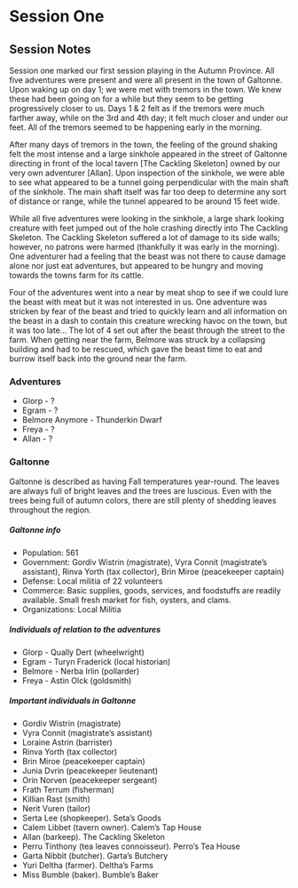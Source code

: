 # Session One

## Session Notes
Session one marked our first session playing in the Autumn Province. All five adventures were present and were all present in the town of Galtonne. Upon waking up on day 1; we were met with tremors in the town. We knew these had been going on for a while but they seem to be getting progressively closer to us. Days 1 & 2 felt as if the tremors were much farther away, while on the 3rd and 4th day; it felt much closer and under our feet. All of the tremors seemed to be happening early in the morning. 

After many days of tremors in the town, the feeling of the ground shaking felt the most intense and a large sinkhole appeared in the street of Galtonne directing in front of the local tavern [The Cackling Skeleton] owned by our very own adventurer [Allan]. Upon inspection of the sinkhole, we were able to see what appeared to be a tunnel going perpendicular with the  main shaft of the sinkhole. The main shaft itself was far too deep to determine any sort of distance or range, while the tunnel appeared to be around 15 feet wide. 

While all five adventures were looking in the sinkhole, a large shark looking creature with feet jumped out of the hole crashing directly into The Cackling Skeleton. The Cackling Skeleton suffered a lot of damage to its side walls; however, no patrons were harmed (thankfully it was early in the morning). One adventurer had a feeling that the beast was not there to cause damage alone nor just eat adventures, but appeared to be hungry and moving towards the towns farm for its cattle. 

Four of the adventures went into a near by meat shop to see if we could lure the beast with meat but it was not interested in us. One adventure was stricken by fear of the beast and tried to quickly learn and all information on the beast in a dash to contain this creature wrecking havoc on the town, but it was too late… The lot of 4 set out after the beast through the street to the farm. When getting near the farm, Belmore was struck by a collapsing building and had to be rescued, which gave the beast time to eat and burrow itself back into the ground near the farm. 


### Adventures

- Glorp - ?
- Egram - ?
- Belmore Anymore - Thunderkin Dwarf
- Freya - ?
- Allan - ?

### Galtonne

Galtonne is described as having Fall temperatures year-round. The leaves are always full of bright leaves and the trees are luscious. Even with the trees being full of autumn colors, there are still plenty of shedding leaves throughout the region. 

##### Galtonne info

- Population: 561
- Government: Gordiv Wistrin (magistrate), Vyra Connit (magistrate’s assistant), Rinva Yorth (tax collector), Brin Miroe (peacekeeper captain)
- Defense: Local militia of 22 volunteers
- Commerce: Basic supplies, goods, services, and foodstuffs are readily available. Small fresh market for fish, oysters, and clams.
- Organizations: Local Militia

##### Individuals of relation to the adventures

- Glorp - Qually Dert (wheelwright)
- Egram - Turyn Fraderick (local historian)
- Belmore - Nerba Irlin (pollarder)
- Freya - Astin Olck (goldsmith)

##### Important individuals in Galtonne

- Gordiv Wistrin (magistrate)
- Vyra Connit (magistrate’s assistant)
- Loraine Astrin (barrister)
- Rinva Yorth (tax collector)
- Brin Miroe (peacekeeper captain)
- Junia Dvrin (peacekeeper lieutenant)
- Orin Norven (peacekeeper sergeant)
- Frath Terrum (fisherman)
- Killian Rast (smith)
- Nerit Vuren (tailor)
- Serta Lee (shopkeeper). Seta’s Goods
- Calem Libbet (tavern owner). Calem’s Tap House
- Allan (barkeep). The Cackling Skeleton
- Perru Tinthony (tea leaves connoisseur). Perro’s Tea House
- Garta Nibbit (butcher). Garta’s Butchery
- Yuri Deltha (farmer). Deltha’s Farms
- Miss Bumble (baker). Bumble’s Baker